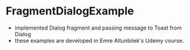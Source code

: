 # FragmentDialogExample
- implemented Dialog fragment and passing message to Toast from Dialog 
- these examples are developed in Emre Altunbilek's Udemy course.

